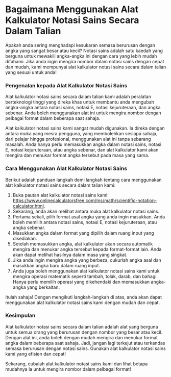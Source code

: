 Bagaimana Menggunakan Alat Kalkulator Notasi Sains Secara Dalam Talian
======================================================================

Apakah anda sering menghadapi kesukaran semasa berurusan dengan angka yang sangat besar atau kecil? Notasi sains adalah satu kaedah yang berguna untuk mewakili angka-angka ini dengan cara yang lebih mudah difahami. Jika anda ingin mengira nombor dalam notasi sains dengan cepat dan mudah, kami mempunyai alat kalkulator notasi sains secara dalam talian yang sesuai untuk anda!

### Pengenalan kepada Alat Kalkulator Notasi Sains

Alat kalkulator notasi sains secara dalam talian kami adalah peralatan berteknologi tinggi yang direka khas untuk membantu anda mengubah angka-angka antara notasi sains, notasi E, notasi kejuruteraan, dan angka sebenar. Anda boleh menggunakan alat ini untuk mengira nombor dengan pelbagai format dalam beberapa saat sahaja.

Alat kalkulator notasi sains kami sangat mudah digunakan. Ia direka dengan antara muka yang mesra pengguna, yang membolehkan sesiapa sahaja, dari pelajar hingga profesional, menggunakan alat ini tanpa sebarang masalah. Anda hanya perlu memasukkan angka dalam notasi sains, notasi E, notasi kejuruteraan, atau angka sebenar, dan alat kalkulator kami akan mengira dan menukar format angka tersebut pada masa yang sama.

### Cara Menggunakan Alat Kalkulator Notasi Sains

Berikut adalah panduan langkah demi langkah tentang cara menggunakan alat kalkulator notasi sains secara dalam talian kami:

1. Buka pautan alat kalkulator notasi sains kami: <https://www.onlinecalculatorsfree.com/ms/math/scientific-notation-calculator.html>.
2. Sekarang, anda akan melihat antara muka alat kalkulator notasi sains.
3. Pertama sekali, pilih format asal angka yang anda ingin masukkan. Anda boleh memilih antara notasi sains, notasi E, notasi kejuruteraan, atau angka sebenar.
4. Masukkan angka dalam format yang dipilih dalam ruang input yang disediakan.
5. Setelah memasukkan angka, alat kalkulator akan secara automatik mengira dan menukar angka tersebut kepada format-format lain. Anda akan dapat melihat hasilnya dalam masa yang singkat.
6. Jika anda ingin mengira angka yang berbeza, cukurlah angka asal dan masukkan angka baru dalam ruang input.
7. Anda juga boleh menggunakan alat kalkulator notasi sains kami untuk mengira operasi matematik seperti tambah, tolak, darab, dan bahagi. Hanya perlu memilih operasi yang dikehendaki dan memasukkan angka-angka yang berkaitan.

Itulah sahaja! Dengan mengikuti langkah-langkah di atas, anda akan dapat menggunakan alat kalkulator notasi sains kami dengan mudah dan cepat.

### Kesimpulan

Alat kalkulator notasi sains secara dalam talian adalah alat yang berguna untuk semua orang yang berurusan dengan nombor yang besar atau kecil. Dengan alat ini, anda boleh dengan mudah mengira dan menukar format angka dalam beberapa saat sahaja. Jadi, jangan lagi terkejut atau terkandas semasa berurusan dengan notasi sains. Gunakan alat kalkulator notasi sains kami yang efisien dan cepat!

Sekarang, cubalah alat kalkulator notasi sains kami dan lihat betapa mudahnya ia untuk mengira nombor dalam pelbagai format!